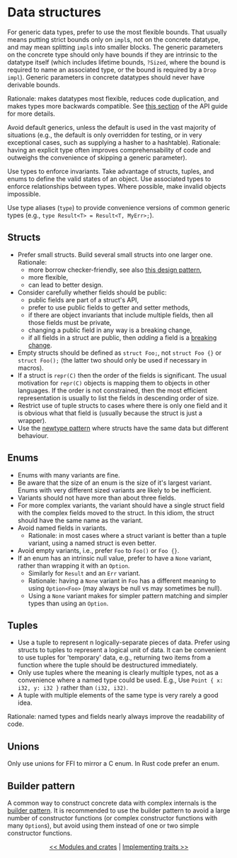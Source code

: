 # Data structures

For generic data types, prefer to use the most flexible bounds. That usually means putting strict bounds only on `impl`s, not on the concrete datatype, and may mean splitting `impl`s into smaller blocks.
The generic parameters on the concrete type should only have bounds if they are intrinsic to the datatype itself (which includes lifetime bounds, `?Sized`, where the bound is required to name an associated type, or the bound is required by a `Drop` `impl`).
Generic parameters in concrete datatypes should never have derivable bounds.

Rationale: makes datatypes most flexible, reduces code duplication, and makes types more backwards compatible.
See [this section](https://github.com/rust-lang/api-guidelines/blob/master/src/future-proofing.md#data-structures-do-not-duplicate-derived-trait-bounds-c-struct-bounds) of the API guide for more details.

Avoid default generics, unless the default is used in the vast majority of situations (e.g., the default is only overridden for testing, or in very exceptional cases, such as supplying a hasher to a hashtable).
Rationale: having an explicit type often improves comprehensability of code and outweighs the convenience of skipping a generic parameter).

Use types to enforce invariants.
Take advantage of structs, tuples, and enums to define the valid states of an object.
Use associated types to enforce relationships between types.
Where possible, make invalid objects impossible.

Use type aliases (`type`) to provide convenience versions of common generic types (e.g., `type Result<T> = Result<T, MyErr>;`).


## Structs

* Prefer small structs.
  Build several small structs into one larger one.
  Rationale:
  - more borrow checker-friendly, see also [this design pattern](https://github.com/rust-unofficial/patterns/blob/master/patterns/compose-structs.md),
  - more flexible,
  - can lead to better design.
* Consider carefully whether fields should be public:
  - public fields are part of a struct's API,
  - prefer to use public fields to getter and setter methods,
  - if there are object invariants that include multiple fields, then all those fields must be private,
  - changing a public field in any way is a breaking change,
  - if all fields in a struct are public, then *adding* a field is a [breaking change](https://github.com/rust-unofficial/patterns/blob/master/idioms/priv-extend.md).
* Empty structs should be defined as `struct Foo;`, not `struct Foo {}` or `struct Foo();` (the latter two should only be used if necessary in macros).
* If a struct is `repr(C)` then the order of the fields is significant.
  The usual motivation for `repr(C)` objects is mapping them to objects in other languages.
  If the order is not constrained, then the most efficient representation is usually to list the fields in descending order of size.
* Restrict use of tuple structs to cases where there is only one field and it is obvious what that field is (usually because the struct is just a wrapper).
* Use the [newtype pattern](https://github.com/rust-unofficial/patterns/blob/master/patterns/newtype.md) where structs have the same data but different behaviour.
  

## Enums

* Enums with many variants are fine.
* Be aware that the size of an enum is the size of it's largest variant.
  Enums with very different sized variants are likely to be inefficient.
* Variants should not have more than about three fields.
* For more complex variants, the variant should have a single struct field with the complex fields moved to the struct.
  In this idiom, the struct should have the same name as the variant.
* Avoid named fields in variants.
  - Rationale: in most cases where a struct variant is better than a tuple variant, using a named struct is even better.
* Avoid empty variants, i.e., prefer `Foo` to `Foo()` or `Foo {}`.
* If an enum has an intrinsic null value, prefer to have a `None` variant, rather than wrapping it with an `Option`.
  - Similarly for `Result` and an `Err` variant.
  - Rationale: having a `None` variant in `Foo` has a different meaning to using `Option<Foo>` (may always be null vs may sometimes be null).
  - Using a `None` variant makes for simpler pattern matching and simpler types than using an `Option`.


## Tuples

* Use a tuple to represent n logically-separate pieces of data.
  Prefer using structs to tuples to represent a logical unit of data.
  It can be convenient to use tuples for 'temporary' data, e.g., returning two items from a function where the tuple should be destructured immediately.
* Only use tuples where the meaning is clearly multiple types, not as a convenience where a named type could be used.
  E.g., Use `Point { x: i32, y: i32 }` rather than `(i32, i32)`.
* A tuple with multiple elements of the same type is very rarely a good idea.

Rationale: named types and fields nearly always improve the readability of code.


## Unions

Only use unions for FFI to mirror a C enum. In Rust code prefer an enum.


## Builder pattern

A common way to construct concrete data with complex internals is the [builder pattern](https://doc.rust-lang.org/1.0.0/style/ownership/builders.html).
It is recommended to use the builder pattern to avoid a large number of constructor functions (or complex constructor functions with many `Option`s), but avoid using them instead of one or two simple constructor functions.

<p align="center">
<a href="modules.html">&lt;&lt; Modules and crates</a> | <a href="traits.html">Implementing traits &gt;&gt;</a>
</p>
